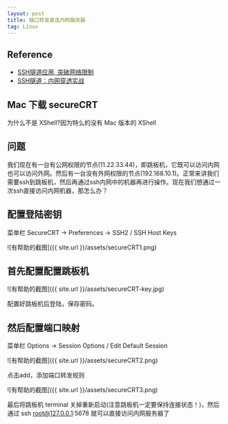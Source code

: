 ```yaml
---
layout: post
title: 端口转发直连内网服务器
tag: Linux
---
```


## Reference
* [SSH隧道应用, 突破网络限制](https://www.jianshu.com/p/90c10a242199)
* [SSH隧道：内网穿透实战](https://cherrot.com/tech/2017/01/08/ssh-tunneling-practice.html)

## Mac 下载 secureCRT
为什么不是 XShell?因为特么的没有 Mac 版本的 XShell

## 问题
我们现在有一台有公网权限的节点(11.22.33.44)，即跳板机，它既可以访问内网也可以访问外网。然后有一台没有外网权限的节点(192.168.10.1)。正常来讲我们需要ssh到跳板机，然后再通过ssh内网中的机器再进行操作。现在我们想通过一次ssh直接访问内网机器，那怎么办？

## 配置登陆密钥
菜单栏 SecureCRT -> Preferences -> SSH2 / SSH Host Keys

![有帮助的截图]({{ site.url }}/assets/secureCRT1.png)


## 首先配置配置跳板机
![有帮助的截图]({{ site.url }}/assets/secureCRT-key.jpg)

配置好跳板机后登陆，保存密码。


## 然后配置端口映射
菜单栏 Options -> Session Options / Edit Default Session

![有帮助的截图]({{ site.url }}/assets/secureCRT2.png)

点击add，添加端口转发规则

![有帮助的截图]({{ site.url }}/assets/secureCRT3.png)

最后将跳板机 terminal 关掉重新启动(注意跳板机一定要保持连接状态！)，然后通过 ssh root@127.0.0.1:5678 就可以直接访问内网服务器了
